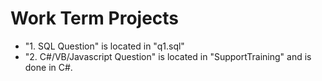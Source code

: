 # Work Term Projects
- "1. SQL Question" is located in "q1.sql"
- "2. C#/VB/Javascript Question" is located in "SupportTraining" and is done in C#.
